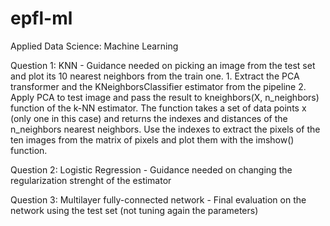 # epfl-ml
Applied Data Science: Machine Learning

Question 1: KNN - Guidance needed on picking an image from the test set and plot its 10 nearest neighbors from the train one.
                1. Extract the PCA transformer and the KNeighborsClassifier estimator from the pipeline
                2. Apply PCA to test image and pass the result to kneighbors(X, n_neighbors) function of the k-NN estimator. The function takes a set of data points x (only one in this case) and returns the indexes and distances of the n_neighbors nearest neighbors. Use the indexes to extract the pixels of the ten images from the matrix of pixels and plot them with the imshow() function.

Question 2: Logistic Regression - Guidance needed on changing the regularization strenght of the estimator

Question 3: Multilayer fully-connected network - Final evaluation on the network using the test set (not tuning again the parameters)
